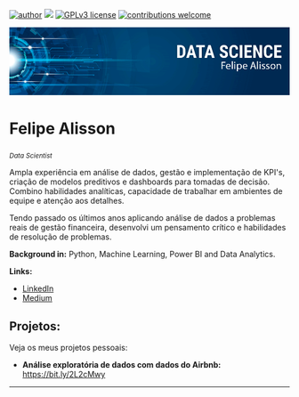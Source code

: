 [![author](https://img.shields.io/badge/author-felipealisson-red.svg)]([https://www.linkedin.com/in/carlosfab](https://www.linkedin.com/in/felipealissons/)) [![](https://img.shields.io/badge/python-3.7+-blue.svg)](https://www.python.org/downloads/release/python-365/) [![GPLv3 license](https://img.shields.io/badge/License-GPLv3-blue.svg)](http://perso.crans.org/besson/LICENSE.html) [![contributions welcome](https://img.shields.io/badge/contributions-welcome-brightgreen.svg?style=flat)](https://github.com/carlosfab/data_science/issues)

<p align="center">
  <img src="banner_git_nome.png" >
</p>

# Felipe Alisson
<sub>*Data Scientist* </sub>

Ampla experiência em análise de dados, gestão e implementação de KPI's, criação de modelos preditivos e dashboards para tomadas de decisão. Combino habilidades analíticas, capacidade de trabalhar em ambientes de equipe e atenção aos detalhes.

Tendo passado os últimos anos aplicando análise de dados a problemas reais de gestão financeira, desenvolvi um pensamento crítico e habilidades de resolução de problemas.

**Background in:** Python, Machine Learning, Power BI and Data Analytics.

**Links:**
* [LinkedIn](https://www.linkedin.com/in/felipealissons)
* [Medium](https://www.medium.com)


## Projetos:
Veja os meus projetos pessoais:

* **Análise exploratória de dados com dados do Airbnb:** https://bit.ly/2L2cMwy


---




